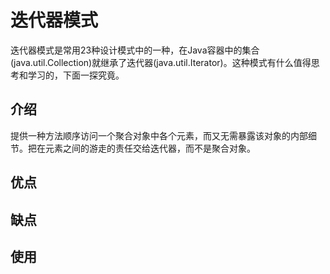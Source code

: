 # 迭代器模式

迭代器模式是常用23种设计模式中的一种，在Java容器中的集合(java.util.Collection)就继承了迭代器(java.util.Iterator)。这种模式有什么值得思考和学习的，下面一探究竟。

## 介绍

提供一种方法顺序访问一个聚合对象中各个元素，而又无需暴露该对象的内部细节。把在元素之间的游走的责任交给迭代器，而不是聚合对象。

## 优点



## 缺点



## 使用









